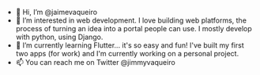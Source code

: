 - 👋 Hi, I’m @jaimevaqueiro
- 👀 I’m interested in web development. I love building web platforms, the process of turning an idea into a portal people can use. I mostly develop with python, using Django.
- 🌱 I’m currently learning Flutter... it's so easy and fun! I've built my first two apps (for work) and I'm currently working on a personal project.
- 📫 You can reach me on Twitter @jimmyvaqueiro

<!---
jaimevaqueiro/jaimevaqueiro is a ✨ special ✨ repository because its `README.md` (this file) appears on your GitHub profile.
You can click the Preview link to take a look at your changes.
--->
